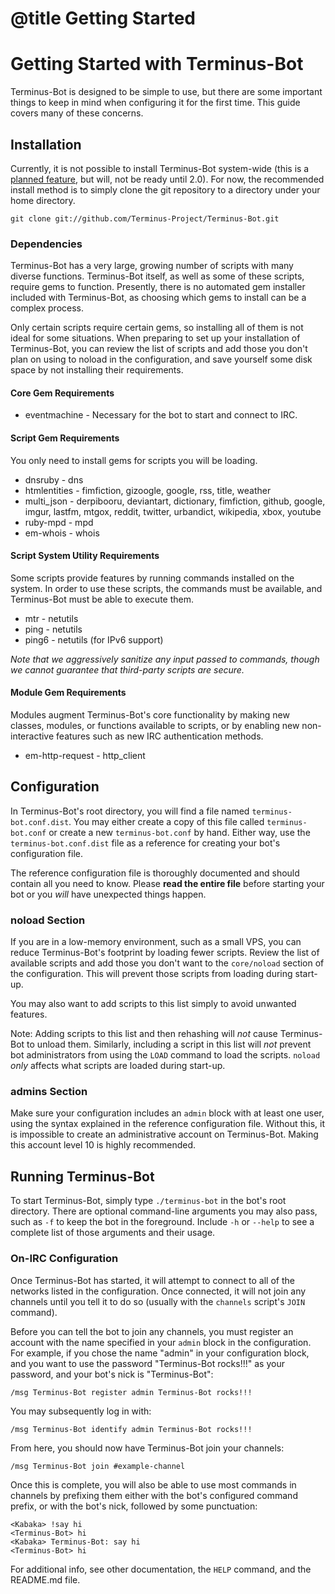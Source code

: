 # @title Getting Started

# Getting Started with Terminus-Bot

Terminus-Bot is designed to be simple to use, but there are some important
things to keep in mind when configuring it for the first time. This guide
covers many of these concerns.

## Installation

Currently, it is not possible to install Terminus-Bot system-wide (this is a
[planned feature](https://github.com/Terminus-Project/Terminus-Bot/issues/26),
but will, not be ready until 2.0). For now, the recommended install method is
to simply clone the git repository to a directory under your home directory.

    git clone git://github.com/Terminus-Project/Terminus-Bot.git

### Dependencies

Terminus-Bot has a very large, growing number of scripts with many diverse
functions. Terminus-Bot itself, as well as some of these scripts, require gems
to function. Presently, there is no automated gem installer included with
Terminus-Bot, as choosing which gems to install can be a complex process.

Only certain scripts require certain gems, so installing all of them is not
ideal for some situations. When preparing to set up your installation of
Terminus-Bot, you can review the list of scripts and add those you don't plan
on using to noload in the configuration, and save yourself some disk space by
not installing their requirements.

#### Core Gem Requirements

* eventmachine - Necessary for the bot to start and connect to IRC.

#### Script Gem Requirements

You only need to install gems for scripts you will be loading.

* dnsruby - dns
* htmlentities - fimfiction, gizoogle, google, rss, title, weather
* multi_json - derpibooru, deviantart, dictionary, fimfiction, github, google,
  imgur, lastfm, mtgox, reddit, twitter, urbandict, wikipedia, xbox, youtube
* ruby-mpd - mpd
* em-whois - whois

#### Script System Utility Requirements

Some scripts provide features by running commands installed on the system. In
order to use these scripts, the commands must be available, and Terminus-Bot
must be able to execute them.

* mtr - netutils
* ping - netutils
* ping6 - netutils (for IPv6 support)

*Note that we aggressively sanitize any input passed to commands, though we
cannot guarantee that third-party scripts are secure.*

#### Module Gem Requirements

Modules augment Terminus-Bot's core functionality by making new classes,
modules, or functions available to scripts, or by enabling new non-interactive
features such as new IRC authentication methods.

* em-http-request - http_client

## Configuration

In Terminus-Bot's root directory, you will find a file named
`terminus-bot.conf.dist`. You may either create a copy of this file called
`terminus-bot.conf` or create a new `terminus-bot.conf` by hand. Either way,
use the `terminus-bot.conf.dist` file as a reference for creating your bot's
configuration file.

The reference configuration file is thoroughly documented and should contain
all you need to know. Please **read the entire file** before starting your bot
or you *will* have unexpected things happen.

### noload Section

If you are in a low-memory environment, such as a small VPS, you can reduce
Terminus-Bot's footprint by loading fewer scripts. Review the list of available
scripts and add those you don't want to the `core/noload` section of the
configuration. This will prevent those scripts from loading during start-up.

You may also want to add scripts to this list simply to avoid unwanted
features.

Note: Adding scripts to this list and then rehashing will *not* cause
Terminus-Bot to unload them. Similarly, including a script in this list will
*not* prevent bot administrators from using the `LOAD` command to load the
scripts. `noload` *only* affects what scripts are loaded during start-up.

### admins Section

Make sure your configuration includes an `admin` block with at least one user,
using the syntax explained in the reference configuration file. Without this,
it is impossible to create an administrative account on Terminus-Bot. Making
this account level 10 is highly recommended.

## Running Terminus-Bot

To start Terminus-Bot, simply type `./terminus-bot` in the bot's root
directory. There are optional command-line arguments you may also pass, such
as `-f` to keep the bot in the foreground. Include `-h` or `--help` to see a
complete list of those arguments and their usage.

### On-IRC Configuration

Once Terminus-Bot has started, it will attempt to connect to all of the
networks listed in the configuration. Once connected, it will not join any
channels until you tell it to do so (usually with the `channels` script's
`JOIN` command).

Before you can tell the bot to join any channels, you must register an account
with the name specified in your `admin` block in the configuration. For
example, if you chose the name "admin" in your configuration block, and you
want to use the password "Terminus-Bot rocks!!!" as your password, and your
bot's nick is "Terminus-Bot":

    /msg Terminus-Bot register admin Terminus-Bot rocks!!!

You may subsequently log in with:

    /msg Terminus-Bot identify admin Terminus-Bot rocks!!!

From here, you should now have Terminus-Bot join your channels:

    /msg Terminus-Bot join #example-channel

Once this is complete, you will also be able to use most commands in channels
by prefixing them either with the bot's configured command prefix, or with the
bot's nick, followed by some punctuation:

    <Kabaka> !say hi
    <Terminus-Bot> hi
    <Kabaka> Terminus-Bot: say hi
    <Terminus-Bot> hi

For additional info, see other documentation, the `HELP` command, and the
README.md file.

